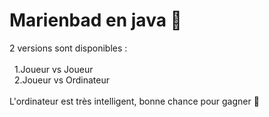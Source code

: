 # Marienbad en java 👾
2 versions sont disponibles :
<br><br>
&nbsp;&nbsp;1.Joueur vs Joueur
<br>
&nbsp;&nbsp;2.Joueur vs Ordinateur
<br><br>
L'ordinateur est très intelligent, bonne chance pour gagner 🫡​
